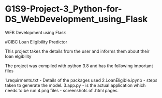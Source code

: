 # G1S9-Project-3_Python-for-DS_WebDevelopment_using_Flask
WEB Development using Flask

#CIBC Loan Eligibility Predictor 

This project takes the details from the user and informs them about their loan elgibility

The project was compiled with python 3.8 and has the following important files 

1.requirments.txt - Details of the packages used 
2.LoanEligible.ipynb - steps taken to generate the model. 
3.app.py - is the actual application which needs to be run 
4.png files - screenshots of .html pages. 
